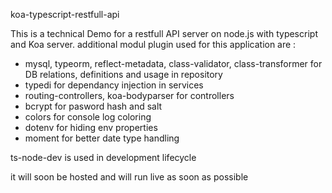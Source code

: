 koa-typescript-restfull-api

This is a technical Demo for a restfull API server on node.js with typescript and Koa server.
additional modul plugin used for this application are :
- mysql, typeorm, reflect-metadata, class-validator, class-transformer for DB relations, definitions and usage in repository
- typedi for dependancy injection in services
- routing-controllers, koa-bodyparser for controllers
- bcrypt for pasword hash and salt
- colors for console log coloring
- dotenv for hiding env properties
- moment for better date type handling

ts-node-dev is used in development lifecycle

it will soon be hosted and will run live as soon as possible
